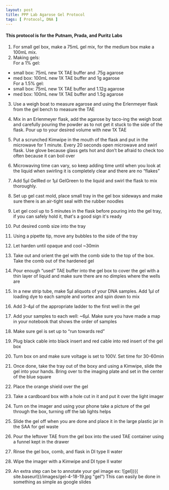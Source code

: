 ```yaml
---
layout: post
title: PPP Lab Agarose Gel Protocol
tags: [ Protocol, DNA ]
---
```


#### This protocol is for the Putnam, Prada, and Puritz Labs

1.	For small gel box, make a 75mL gel mix, for the medium box make a 100mL mix.
2. Making gels:  
For a 1% gel:
  - small box: 75mL new 1X TAE buffer and .75g agarose
  - med box: 100mL new 1X TAE buffer and 1g agarose   
  For a 1.5% gel:  
  - small box: 75mL new 1X TAE buffer and 1.12g agarose
  - med box: 100mL new 1X TAE buffer and 1.5g agarose
3.	Use a weigh boat to measure agarose and using the Erlenmeyer flask from the gel bench to measure the TAE
4.	Mix in an Erlenmeyer flask, add the agarose by taco-ing the weigh boat and carefully pouring the powder as to not get it stuck to the side of the flask. Pour up to your desired volume with new 1X TAE
5.	 Put a scrunched Kimwipe in the mouth of the flask and put in the microwave for 1 minute. Every 20 seconds open microwave and swirl flask. Use glove because glass gets hot and don’t be afraid to check too often because it can boil over
6.	Microwaving time can vary, so keep adding time until when you look at the liquid when swirling it is completely clear and there are no “flakes”
7.	Add 5μl GelRed or 1μl GelGreen to the liquid and swirl the flask to mix thoroughly.
8.	Set up gel cast mold, place small tray in the gel box sideways and make sure there is an air-tight seal with the rubber noodles
9.	Let gel cool up to 5 minutes in the flask before pouring into the gel tray, if you can safely hold it, that's a good sign it's ready
10.	Put desired comb size into the tray
11.	Using a pipette tip, move any bubbles to the side of the tray
12.	Let harden until opaque and cool ~30min
13.	Take out and orient the gel with the comb side to the top of the box. Take the comb out of the hardened gel
14.	Pour enough “used” TAE buffer into the gel box to cover the gel with a thin layer of liquid and make sure there are no dimples where the wells are
15.	In a new strip tube, make 5μl aliquots of your DNA samples. Add 1μl of loading dye to each sample and vortex and spin down to mix
16.	Add 3-4μl of the appropriate ladder to the first well in the gel
17.	Add your samples to each well: ~6μl. Make sure you have made a map in your notebook that shows the order of samples
18.	Make sure gel is set up to “run towards red”
19.	Plug black cable into black insert and red cable into red insert of the gel box
20.	Turn box on and make sure voltage is set to 100V. Set time for 30-60min
21.	Once done, take the tray out of the boxy and using a Kimwipe, slide the gel into your hands. Bring over to the imaging plate and set in the center of the blue square
22.	Place the orange shield over the gel
23.	Take a cardboard box with a hole cut in it and put it over the light imager
24.	Turn on the imager and using your phone take a picture of the gel through the box, turning off the lab lights helps
25.	Slide the gel off when you are done and place it in the large plastic jar in the SAA for gel waste
26.	Pour the leftover TAE from the gel box into the used TAE container using a funnel kept in the drawer
27.	Rinse the gel box, comb, and flask in DI type II water
28.	Wipe the imager with a Kimwipe and DI type II water

29. An extra step can be to annotate your gel image ex:
![gel]({{ site.baseurl}}/images/gel-4-18-19.jpg "gel")
This can easily be done in something as simple as google slides
